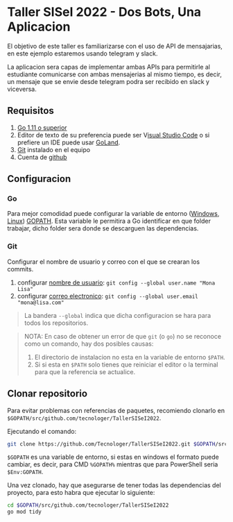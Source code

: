 # Taller SISeI 2022 - Dos Bots, Una Aplicacion

El objetivo de este taller es familiarizarse con el uso de API de mensajarias, en este ejemplo estaremos usando telegram y slack.

La aplicacion sera capas de implementar ambas APIs para permitirle al estudiante comunicarse con ambas mensajerias al mismo tiempo, es decir, un mensaje que se envie desde telegram podra ser recibido en slack y viceversa.

## Requisitos

1. [Go 1.11 o superior][2]
1. Editor de texto de su preferencia puede ser V[isual Studio Code][3] o si prefiere un IDE puede usar [GoLand][4].
1. [Git][5] instalado en el equipo
1. Cuenta de [github][6]

## Configuracion

### Go

Para mejor comodidad puede configurar la variable de entorno ([Windows][9], [Linux][10]) [GOPATH][1]. Esta variable le permitira a Go identificar en que folder trabajar, dicho folder sera donde se descarguen las dependencias.

### Git

Configurar el nombre de usuario y correo con el que se crearan los commits.

1. configurar [nombre de usuario][7]: `git config --global user.name "Mona Lisa"`
1. configurar [correo electronico][8]: `git config --global user.email "mona@lisa.com"`

> La bandera `--global` indica que dicha configuracion se hara para todos los repositorios.

>NOTA: En caso de obtener un error de que `git` (o `go`) no se reconoce como un comando, hay dos posibles causas:
>1. El directorio de instalacion no esta en la variable de entorno `$PATH`.
>2. Si si esta en `$PATH` solo tienes que reiniciar el editor o la terminal para que la referencia se actualice.


## Clonar repositorio

Para evitar problemas con referencias de paquetes, recomiendo clonarlo en `$GOPATH/src/github.com/tecnologer/TallerSISeI2022`.

Ejecutando el comando:

```bash
git clone https://github.com/Tecnologer/TallerSISeI2022.git $GOPATH/src/github.com/tecnologer/TallerSISeI2022
```

`$GOPATH` es una variable de entorno, si estas en windows el formato puede cambiar, es decir, para CMD `%GOPATH%` mientras que para PowerShell seria `$Env:GOPATH`.

Una vez clonado, hay que asegurarse de tener todas las dependencias del proyecto, para esto habra que ejecutar lo siguiente:

```bash
cd $GOPATH/src/github.com/tecnologer/TallerSISeI2022
go mod tidy
```

[1]: https://www.digitalocean.com/community/tutorials/understanding-the-gopath-es
[2]: https://go.dev/dl/
[3]: https://code.visualstudio.com/
[4]: https://www.jetbrains.com/go/
[5]: https://git-scm.com/downloads
[6]: https://github.com
[7]: https://docs.github.com/es/get-started/getting-started-with-git/setting-your-username-in-git?platform=windows
[8]: https://docs.github.com/es/account-and-profile/setting-up-and-managing-your-personal-account-on-github/managing-email-preferences/setting-your-commit-email-address
[9]: https://geekflare.com/es/system-environment-variables-in-windows/
[10]: https://tecnofaq.com/como-configuro-las-variables-de-entorno-en-ubuntu/